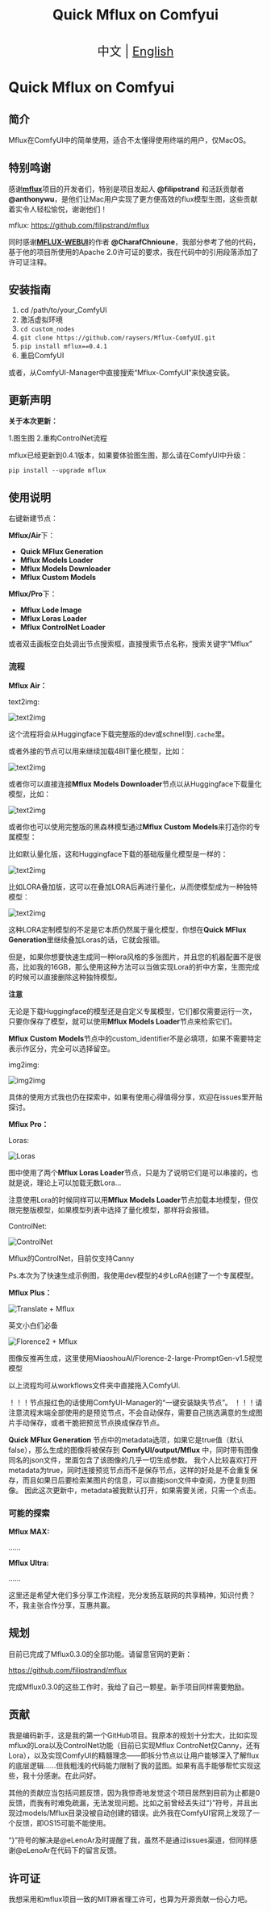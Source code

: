 <h1 align="center">Quick Mflux on Comfyui</h1>

<p align="center">
    <br> <font size=5>中文 | <a href="README.md">English</a></font>
</p>


# Quick Mflux on Comfyui

## 简介
Mflux在ComfyUI中的简单使用，适合不太懂得使用终端的用户，仅MacOS。

## 特别鸣谢

感谢[**mflux**](https://github.com/filipstrand/mflux)项目的开发者们，特别是项目发起人 **@filipstrand** 和活跃贡献者 **@anthonywu**，是他们让Mac用户实现了更方便高效的flux模型生图，这些贡献着实令人轻松愉悦，谢谢他们！

mflux:
https://github.com/filipstrand/mflux

同时感谢[**MFLUX-WEBUI**](https://github.com/CharafChnioune/MFLUX-WEBUI)的作者 **@CharafChnioune**，我部分参考了他的代码，基于他的项目所使用的Apache 2.0许可证的要求，我在代码中的引用段落添加了许可证注释。

## 安装指南
1. cd /path/to/your_ComfyUI
2. 激活虚拟环境
3. `cd custom_nodes`
4. `git clone https://github.com/raysers/Mflux-ComfyUI.git`
5. `pip install mflux==0.4.1`
6. 重启ComfyUI

或者，从ComfyUI-Manager中直接搜索“Mflux-ComfyUI”来快速安装。

## 更新声明

**关于本次更新：**

1.图生图
2.重构ControlNet流程

mflux已经更新到0.4.1版本，如果要体验图生图，那么请在ComfyUI中升级：

`pip install --upgrade mflux`

## 使用说明

右键新建节点：

**Mflux/Air**下：

- **Quick MFlux Generation**
- **Mflux Models Loader**
- **Mflux Models Downloader**
- **Mflux Custom Models**

**Mflux/Pro**下：

- **Mflux Lode Image**
- **Mflux Loras Loader**
- **Mflux ControlNet Loader**

或者双击画板空白处调出节点搜索框，直接搜索节点名称，搜索关键字“Mflux”

### 流程

**Mflux Air：**

text2img:

![text2img](examples/Air.png)

这个流程将会从Huggingface下载完整版的dev或schnell到`.cache`里。

或者外接的节点可以用来继续加载4BIT量化模型，比如：

![text2img](examples/Air_Local_models.png)

或者你可以直接连接**Mflux Models Downloader**节点以从Huggingface下载量化模型，比如：

![text2img](examples/Air_Downloaded_models.png)

或者你也可以使用完整版的黑森林模型通过**Mflux Custom Models**来打造你的专属模型：

比如默认量化版，这和Huggingface下载的基础版量化模型是一样的：

![text2img](examples/Air_Custom_models_default.png)

比如LORA叠加版，这可以在叠加LORA后再进行量化，从而使模型成为一种独特模型：

![text2img](examples/Air_Custom_models_loras.png)

这种LORA定制模型的不足是它本质仍然属于量化模型，你想在**Quick MFlux Generation**里继续叠加Loras的话，它就会报错。

但是，如果你想要快速生成同一种lora风格的多张图片，并且您的机器配置不是很高，比如我的16GB，那么使用这种方法可以当做实现Lora的折中方案，生图完成的时候可以直接删除这种独特模型。

**注意**

无论是下载Huggingface的模型还是自定义专属模型，它们都仅需要运行一次，只要你保存了模型，就可以使用**Mflux Models Loader**节点来检索它们。

**Mflux Custom Models**节点中的custom_identifier不是必填项，如果不需要特定表示作区分，完全可以选择留空。


img2img:

![img2img](examples/Air_img2img.png)

具体的使用方式我也仍在探索中，如果有使用心得值得分享，欢迎在issues里开贴探讨。


**Mflux Pro：**


Loras:

![Loras](examples/Pro_Loras.png)

图中使用了两个**Mflux Loras Loader**节点，只是为了说明它们是可以串接的，也就是说，理论上可以加载无数Lora...

注意使用Lora的时候同样可以用**Mflux Models Loader**节点加载本地模型，但仅限完整版模型，如果模型列表中选择了量化模型，那样将会报错。


ControlNet:

![ControlNet](examples/Pro_ControlNet_new.png)

Mflux的ControlNet，目前仅支持Canny

Ps.本次为了快速生成示例图，我使用dev模型的4步LoRA创建了一个专属模型。


**Mflux Plus：**

![Translate + Mflux](examples/Plus1.png)

英文小白们必备



![Florence2 + Mflux](examples/Plus2.png)

图像反推再生成，这里使用MiaoshouAI/Florence-2-large-PromptGen-v1.5视觉模型

以上流程均可从workflows文件夹中直接拖入ComfyUI.



！！！节点报红色的话使用ComfyUI-Manager的“一键安装缺失节点”。
！！！请注意流程末端全部使用的是预览节点，不会自动保存，需要自己挑选满意的生成图片手动保存，或者干脆把预览节点换成保存节点。

 **Quick MFlux Generation** 节点中的metadata选项，如果它是true值（默认false），那么生成的图像将被保存到 **ComfyUI/output/Mflux** 中，同时带有图像同名的json文件，里面包含了该图像的几乎一切生成参数。
 我个人比较喜欢打开metadata为true，同时连接预览节点而不是保存节点，这样的好处是不会重复保存，而且如果日后要检索某图片的信息，可以直接json文件中查阅，方便复刻图像。
 因此这次更新中，metadata被我默认打开，如果需要关闭，只需一个点击。

### 可能的探索

**Mflux MAX:**

......

**Mflux Ultra:**

......

这里还是希望大佬们多分享工作流程，充分发扬互联网的共享精神，知识付费？不，我主张合作分享，互惠共赢。

## 规划

目前已完成了Mflux0.3.0的全部功能。请留意官网的更新：

https://github.com/filipstrand/mflux

完成Mflux0.3.0的这些工作时，我给了自己一颗星。新手项目同样需要勉励。

## 贡献

我是编码新手，这是我的第一个GitHub项目。我原本的规划十分宏大，比如实现mflux的Lora以及ControlNet功能（目前已实现Mflux ControNet仅Canny，还有Lora），以及实现ComfyUI的精髓理念——即拆分节点以让用户能够深入了解flux的底层逻辑……但我粗浅的代码能力限制了我的蓝图。如果有高手能够帮忙实现这些，我十分感谢。在此问好。

其他的贡献应当包括问题反馈，因为我惊奇地发觉这个项目居然到目前为止都是0反馈，而我有时难免疏漏，无法发现问题。比如之前曾经丢失过“}”符号，并且出现过models/Mflux目录没被自动创建的错误。此外我在ComfyUI官网上发现了一个反馈，即OS15可能不能使用。

“}”符号的解决是@eLenoAr及时提醒了我，虽然不是通过issues渠道，但同样感谢@eLenoAr在代码下的留言反馈。

## 许可证
我想采用和mflux项目一致的MIT麻省理工许可，也算为开源贡献一份心力吧。